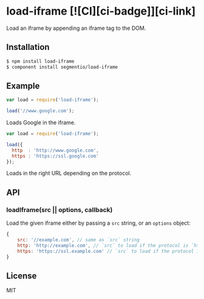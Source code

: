 # load-iframe [![CI][ci-badge]][ci-link]

Load an iframe by appending an iframe tag to the DOM.

## Installation

```sh
$ npm install load-iframe
$ component install segmentio/load-iframe
```

## Example
    
```js
var load = require('load-iframe');

load('//www.google.com');
```

Loads Google in the iframe.

```js
var load = require('load-iframe');

load({
  http  : 'http://www.google.com',
  https : 'https://ssl.google.com'
});
```

Loads in the right URL depending on the protocol.

## API

### loadIframe(src || options, callback)
Load the given iframe either by passing a `src` string, or
an `options` object:

```js
{
    src: '//example.com', // same as `src` string
    http: 'http://example.com', // `src` to load if the protocol is `http:`
    https: 'https://ssl.example.com' // `src` to load if the protocol is `https:`
}
```

## License

MIT
<!-- 

[ci-link]: https://circleci.com/gh/segmentio/load-iframe
[ci-badge]: https://circleci.com/gh/segmentio/load-iframe.svg?style=svg -->
